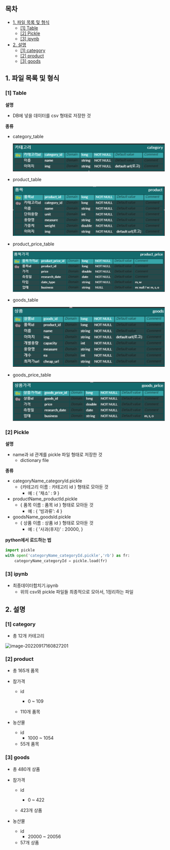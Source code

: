 



## 목차

+ [1. 파일 목록 및 형식](##1.-파일-목록-및-형식)
  + [[1] Table](###[1]-Table)
  + [[2] Pickle](###[2]-Pickle)
  + [[3] ipynb](###[3]-ipynb)
+ [2. 설명](##2.-설명)
  + [[1] category](###[1]-category)
  + [[2] product](###[2]-product)
  + [[3] goods]([3]-goods)






## 1. 파일 목록 및 형식

### [1] Table

**설명**

+ DB에 넣을 데이터를 csv 형태로 저장한 것



**종류**

+ category_table

  ![image-20220917165947086](assets/image-20220917165947086.png)

+ product_table

  ![image-20220917170103379](assets/image-20220917170103379.png)

+ product_price_table

  ![image-20220917170126624](assets/image-20220917170126624.png)

+ goods_table

  ![image-20220917170142533](assets/image-20220917170142533.png)

+ goods_price_table

  ![image-20220917170158693](assets/image-20220917170158693.png)





### [2] Pickle

**설명**

+ name과 id 관계를 pickle 파일 형태로 저장한 것
  + dictionary file



**종류**

+ categoryName_categoryId.pickle
  + {카테고리 이름 : 카테고리 id } 형태로 모아둔 것
    + 예 : { '채소' : 9 }
+ productName_productId.pickle
  + { 품목 이름 : 품목 id } 형태로 모아둔 것
    + 예 : { '빙과류': 4 }
+ goodsName_goodsId.pickle
  + { 상품 이름 : 상품 id } 형태로 모아둔 것
    + 예 : { '사과(후지)' :  20000, }



**python에서 로드하는 법**

```python
import pickle
with open('categoryName_categoryId.pickle','rb') as fr:
    categoryName_categoryId = pickle.load(fr)

```





### [3] ipynb

+ 최종데이터합치기.ipynb
  + 위의 csv와 pickle 파일들 최종적으로 모아서, 1정리하는 파일







## 2. 설명

### [1] category

+ 총 12개 카테고리

![image-20220917160827201](C:\Users\multicampus\AppData\Roaming\Typora\typora-user-images\image-20220917160827201.png)



### [2] product

+ 총 165개 품목

+ 참가격

  + id

    + 0 ~ 109

  + 110개 품목

    

+ 농산물
  + id
    + 1000 ~ 1054
  + 55개 품목



### [3] goods

+ 총 480개 상품

+ 참가격

  + id

    + 0 ~ 422

  + 423개 상품

    

+ 농산물

  + id
    + 20000 ~ 20056
  + 57개 상품